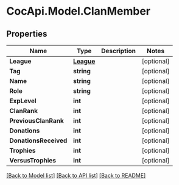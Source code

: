 # CocApi.Model.ClanMember

## Properties

Name | Type | Description | Notes
------------ | ------------- | ------------- | -------------
**League** | [**League**](League.md) |  | [optional] 
**Tag** | **string** |  | [optional] 
**Name** | **string** |  | [optional] 
**Role** | **string** |  | [optional] 
**ExpLevel** | **int** |  | [optional] 
**ClanRank** | **int** |  | [optional] 
**PreviousClanRank** | **int** |  | [optional] 
**Donations** | **int** |  | [optional] 
**DonationsReceived** | **int** |  | [optional] 
**Trophies** | **int** |  | [optional] 
**VersusTrophies** | **int** |  | [optional] 

[[Back to Model list]](../README.md#documentation-for-models) [[Back to API list]](../README.md#documentation-for-api-endpoints) [[Back to README]](../README.md)


